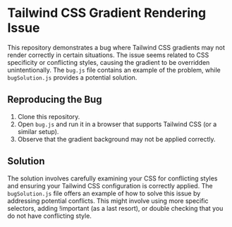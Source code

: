 # Tailwind CSS Gradient Rendering Issue

This repository demonstrates a bug where Tailwind CSS gradients may not render correctly in certain situations.  The issue seems related to CSS specificity or conflicting styles, causing the gradient to be overridden unintentionally.  The `bug.js` file contains an example of the problem, while `bugSolution.js` provides a potential solution.

## Reproducing the Bug

1. Clone this repository.
2. Open `bug.js` and run it in a browser that supports Tailwind CSS (or a similar setup). 
3. Observe that the gradient background may not be applied correctly. 

## Solution

The solution involves carefully examining your CSS for conflicting styles and ensuring your Tailwind CSS configuration is correctly applied. The `bugSolution.js` file offers an example of how to solve this issue by addressing potential conflicts. This might involve using more specific selectors, adding !important (as a last resort), or double checking that you do not have conflicting style.